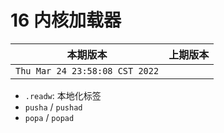 # 16 内核加载器

|本期版本|上期版本
|:---:|:---:
`Thu Mar 24 23:58:08 CST 2022` |

* `.readw`:  本地化标签
* `pusha` / `pushad`
* `popa` / `popad`